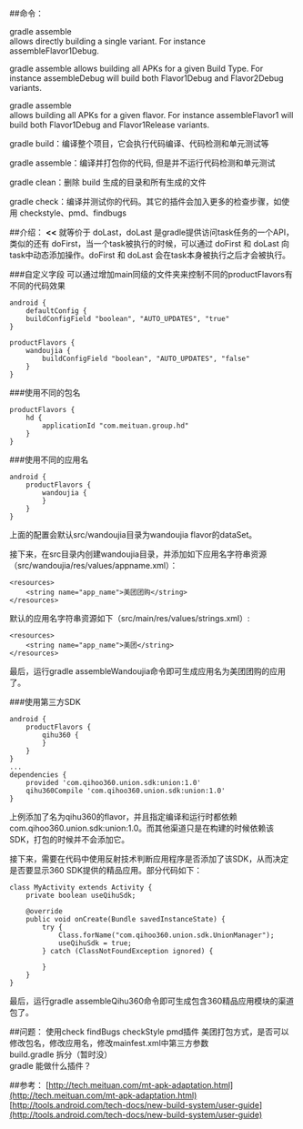 

##命令：

gradle assemble<Variant Name>    
allows directly building a single variant. For instance assembleFlavor1Debug.

gradle assemble<Build Type Name>
allows building all APKs for a given Build Type. For instance assembleDebug will build both Flavor1Debug and Flavor2Debug variants.
   
gradle assemble<Product Flavor Name>    
allows building all APKs for a given flavor. For instance assembleFlavor1 will build both Flavor1Debug and Flavor1Release variants.

gradle build：编译整个项目，它会执行代码编译、代码检测和单元测试等

gradle assemble：编译并打包你的代码, 但是并不运行代码检测和单元测试

gradle clean：删除 build 生成的目录和所有生成的文件

gradle check：编译并测试你的代码。其它的插件会加入更多的检查步骤，如使用 checkstyle、pmd、findbugs


##介绍：
**<<** 就等价于 doLast，doLast 是gradle提供访问task任务的一个API，类似的还有 doFirst，当一个task被执行的时候，可以通过 doFirst 和 doLast 向task中动态添加操作。doFirst 和 doLast 会在task本身被执行之后才会被执行。   

###自定义字段
可以通过增加main同级的文件夹来控制不同的productFlavors有不同的代码效果

    android {
        defaultConfig {
        buildConfigField "boolean", "AUTO_UPDATES", "true"
    }

    productFlavors {
        wandoujia {
            buildConfigField "boolean", "AUTO_UPDATES", "false"
        }        
    }
    
###使用不同的包名

    productFlavors {
        hd {
            applicationId "com.meituan.group.hd"
        }
    }

###使用不同的应用名

    android {
        productFlavors {
            wandoujia { 
            }
        }
    }

上面的配置会默认src/wandoujia目录为wandoujia flavor的dataSet。

接下来，在src目录内创建wandoujia目录，并添加如下应用名字符串资源（src/wandoujia/res/values/appname.xml）：

    <resources>
        <string name="app_name">美团团购</string>
    </resources>
    
默认的应用名字符串资源如下（src/main/res/values/strings.xml）:

    <resources>
        <string name="app_name">美团</string>
    </resources>
最后，运行gradle assembleWandoujia命令即可生成应用名为美团团购的应用了。    
    
###使用第三方SDK

    android {
        productFlavors {
            qihu360 {
            }
        }
    }
    ...
    dependencies {
        provided 'com.qihoo360.union.sdk:union:1.0'
        qihu360Compile 'com.qihoo360.union.sdk:union:1.0'
    }
上例添加了名为qihu360的flavor，并且指定编译和运行时都依赖com.qihoo360.union.sdk:union:1.0。而其他渠道只是在构建的时候依赖该SDK，打包的时候并不会添加它。

接下来，需要在代码中使用反射技术判断应用程序是否添加了该SDK，从而决定是否要显示360 SDK提供的精品应用。部分代码如下：

    class MyActivity extends Activity {
        private boolean useQihuSdk;
    
        @override
        public void onCreate(Bundle savedInstanceState) {
            try {
                Class.forName("com.qihoo360.union.sdk.UnionManager");
                useQihuSdk = true;
            } catch (ClassNotFoundException ignored) {
    
            }
        }
    }
    
最后，运行gradle assembleQihu360命令即可生成包含360精品应用模块的渠道包了。    
    
##问题：
使用check findBugs checkStyle pmd插件
美团打包方式，是否可以修改包名，修改应用名，修改mainfest.xml中第三方参数   
build.gradle 拆分（暂时没）   
gradle 能做什么插件？    

##参考：
[http://tech.meituan.com/mt-apk-adaptation.html](http://tech.meituan.com/mt-apk-adaptation.html)   
[http://tools.android.com/tech-docs/new-build-system/user-guide](http://tools.android.com/tech-docs/new-build-system/user-guide)

 